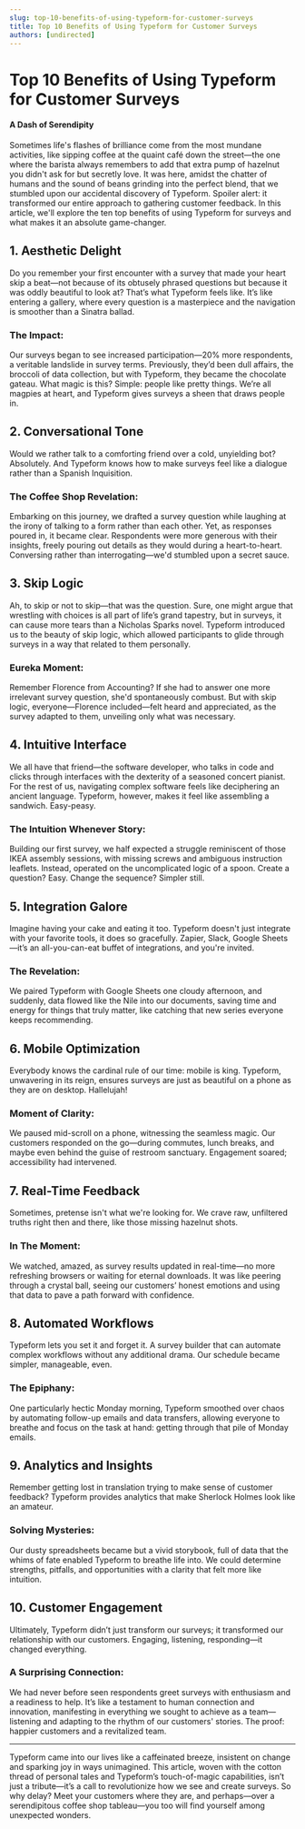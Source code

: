 ```yaml
---
slug: top-10-benefits-of-using-typeform-for-customer-surveys
title: Top 10 Benefits of Using Typeform for Customer Surveys
authors: [undirected]
---
```



# Top 10 Benefits of Using Typeform for Customer Surveys

#### A Dash of Serendipity

Sometimes life's flashes of brilliance come from the most mundane activities, like sipping coffee at the quaint café down the street—the one where the barista always remembers to add that extra pump of hazelnut you didn't ask for but secretly love. It was here, amidst the chatter of humans and the sound of beans grinding into the perfect blend, that we stumbled upon our accidental discovery of Typeform. Spoiler alert: it transformed our entire approach to gathering customer feedback. In this article, we'll explore the ten top benefits of using Typeform for surveys and what makes it an absolute game-changer. 

## 1. Aesthetic Delight

Do you remember your first encounter with a survey that made your heart skip a beat—not because of its obtusely phrased questions but because it was oddly beautiful to look at? That’s what Typeform feels like. It’s like entering a gallery, where every question is a masterpiece and the navigation is smoother than a Sinatra ballad. 

### The Impact: 

Our surveys began to see increased participation—20% more respondents, a veritable landslide in survey terms. Previously, they’d been dull affairs, the broccoli of data collection, but with Typeform, they became the chocolate gateau. What magic is this? Simple: people like pretty things. We’re all magpies at heart, and Typeform gives surveys a sheen that draws people in.

## 2. Conversational Tone

Would we rather talk to a comforting friend over a cold, unyielding bot? Absolutely. And Typeform knows how to make surveys feel like a dialogue rather than a Spanish Inquisition. 

### The Coffee Shop Revelation:

Embarking on this journey, we drafted a survey question while laughing at the irony of talking to a form rather than each other. Yet, as responses poured in, it became clear. Respondents were more generous with their insights, freely pouring out details as they would during a heart-to-heart. Conversing rather than interrogating—we'd stumbled upon a secret sauce.

## 3. Skip Logic

Ah, to skip or not to skip—that was the question. Sure, one might argue that wrestling with choices is all part of life’s grand tapestry, but in surveys, it can cause more tears than a Nicholas Sparks novel. Typeform introduced us to the beauty of skip logic, which allowed participants to glide through surveys in a way that related to them personally.

### Eureka Moment:

Remember Florence from Accounting? If she had to answer one more irrelevant survey question, she'd spontaneously combust. But with skip logic, everyone—Florence included—felt heard and appreciated, as the survey adapted to them, unveiling only what was necessary.

## 4. Intuitive Interface

We all have that friend—the software developer, who talks in code and clicks through interfaces with the dexterity of a seasoned concert pianist. For the rest of us, navigating complex software feels like deciphering an ancient language. Typeform, however, makes it feel like assembling a sandwich. Easy-peasy.

### The Intuition Whenever Story:

Building our first survey, we half expected a struggle reminiscent of those IKEA assembly sessions, with missing screws and ambiguous instruction leaflets. Instead, operated on the uncomplicated logic of a spoon. Create a question? Easy. Change the sequence? Simpler still.

## 5. Integration Galore

Imagine having your cake and eating it too. Typeform doesn't just integrate with your favorite tools, it does so gracefully. Zapier, Slack, Google Sheets—it’s an all-you-can-eat buffet of integrations, and you're invited. 

### The Revelation:

We paired Typeform with Google Sheets one cloudy afternoon, and suddenly, data flowed like the Nile into our documents, saving time and energy for things that truly matter, like catching that new series everyone keeps recommending.

## 6. Mobile Optimization

Everybody knows the cardinal rule of our time: mobile is king. Typeform, unwavering in its reign, ensures surveys are just as beautiful on a phone as they are on desktop. Hallelujah!

### Moment of Clarity:

We paused mid-scroll on a phone, witnessing the seamless magic. Our customers responded on the go—during commutes, lunch breaks, and maybe even behind the guise of restroom sanctuary. Engagement soared; accessibility had intervened.

## 7. Real-Time Feedback

Sometimes, pretense isn't what we're looking for. We crave raw, unfiltered truths right then and there, like those missing hazelnut shots.

### In The Moment:

We watched, amazed, as survey results updated in real-time—no more refreshing browsers or waiting for eternal downloads. It was like peering through a crystal ball, seeing our customers’ honest emotions and using that data to pave a path forward with confidence.

## 8. Automated Workflows

Typeform lets you set it and forget it. A survey builder that can automate complex workflows without any additional drama. Our schedule became simpler, manageable, even.

### The Epiphany:

One particularly hectic Monday morning, Typeform smoothed over chaos by automating follow-up emails and data transfers, allowing everyone to breathe and focus on the task at hand: getting through that pile of Monday emails.

## 9. Analytics and Insights

Remember getting lost in translation trying to make sense of customer feedback? Typeform provides analytics that make Sherlock Holmes look like an amateur.

### Solving Mysteries:

Our dusty spreadsheets became but a vivid storybook, full of data that the whims of fate enabled Typeform to breathe life into. We could determine strengths, pitfalls, and opportunities with a clarity that felt more like intuition.

## 10. Customer Engagement

Ultimately, Typeform didn’t just transform our surveys; it transformed our relationship with our customers. Engaging, listening, responding—it changed everything.

### A Surprising Connection:

We had never before seen respondents greet surveys with enthusiasm and a readiness to help. It’s like a testament to human connection and innovation, manifesting in everything we sought to achieve as a team—listening and adapting to the rhythm of our customers' stories. The proof: happier customers and a revitalized team.

---

Typeform came into our lives like a caffeinated breeze, insistent on change and sparking joy in ways unimagined. This article, woven with the cotton thread of personal tales and Typeform’s touch-of-magic capabilities, isn’t just a tribute—it’s a call to revolutionize how we see and create surveys. So why delay? Meet your customers where they are, and perhaps—over a serendipitous coffee shop tableau—you too will find yourself among unexpected wonders.